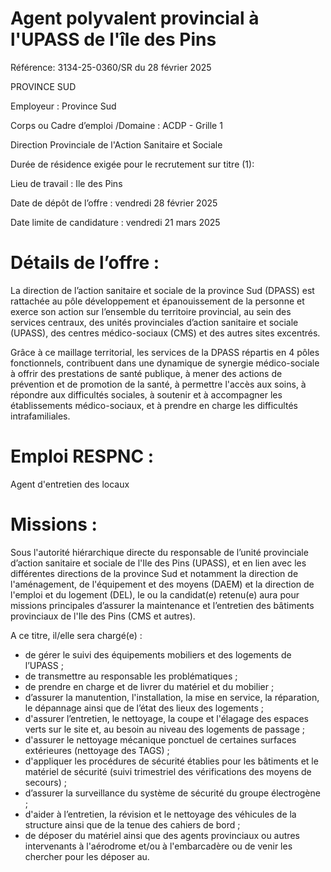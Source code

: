 # Agent polyvalent provincial à l'UPASS de l'île des Pins

Référence: 3134-25-0360/SR du 28 février 2025

PROVINCE SUD

Employeur : Province Sud

Corps ou Cadre d’emploi /Domaine : ACDP - Grille 1

Direction Provinciale de l'Action Sanitaire et Sociale

Durée de résidence exigée pour le recrutement sur titre (1):

Lieu de travail : Ile des Pins

Date de dépôt de l’offre : vendredi 28 février 2025

Date limite de candidature : vendredi 21 mars 2025

# Détails de l’offre :

La direction de l’action sanitaire et sociale de la province Sud (DPASS) est rattachée au pôle développement et épanouissement de la personne et exerce son action sur l’ensemble du territoire provincial, au sein des services centraux, des unités provinciales d’action sanitaire et sociale (UPASS), des centres médico-sociaux (CMS) et des autres sites excentrés.

Grâce à ce maillage territorial, les services de la DPASS répartis en 4 pôles fonctionnels, contribuent dans une dynamique de synergie médico-sociale à offrir des prestations de santé publique, à mener des actions de prévention et de promotion de la santé, à permettre l'accès aux soins, à répondre aux difficultés sociales, à soutenir et à accompagner les établissements médico-sociaux, et à prendre en charge les difficultés intrafamiliales.

# Emploi RESPNC :

Agent d'entretien des locaux

# Missions :

Sous l'autorité hiérarchique directe du responsable de l’unité provinciale d’action sanitaire et sociale de l'Ile des Pins (UPASS), et en lien avec les différentes directions de la province Sud et notamment la direction de l'aménagement, de l'équipement et des moyens (DAEM) et la direction de l'emploi et du logement (DEL), le ou la candidat(e) retenu(e) aura pour missions principales d’assurer la maintenance et l’entretien des bâtiments provinciaux de l'Ile des Pins (CMS et autres).

A ce titre, il/elle sera chargé(e) :

- de gérer le suivi des équipements mobiliers et des logements de l’UPASS ;
- de transmettre au responsable les problématiques ;
- de prendre en charge et de livrer du matériel et du mobilier ;
- d’assurer la manutention, l'installation, la mise en service, la réparation, le dépannage ainsi que de l’état des lieux des logements ;
- d'assurer l’entretien, le nettoyage, la coupe et l'élagage des espaces verts sur le site et, au besoin au niveau des logements de passage ;
- d'assurer le nettoyage mécanique ponctuel de certaines surfaces extérieures (nettoyage des TAGS) ;
- d'appliquer les procédures de sécurité établies pour les bâtiments et le matériel de sécurité (suivi trimestriel des vérifications des moyens de secours) ;
- d’assurer la surveillance du système de sécurité du groupe électrogène ;
- d'aider à l’entretien, la révision et le nettoyage des véhicules de la structure ainsi que de la tenue des cahiers de bord ;
- de déposer du matériel ainsi que des agents provinciaux ou autres intervenants à l'aérodrome et/ou à l'embarcadère ou de venir les chercher pour les déposer au.